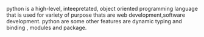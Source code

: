 python is a high-level, inteepretated, object oriented programming language that is used for variety of purpose thats are web development,software development.
python are some other features are dynamic typing and binding , modules and package.
